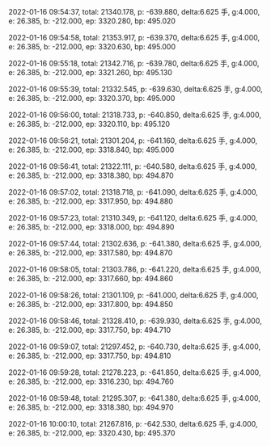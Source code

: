 2022-01-16 09:54:37, total: 21340.178, p: -639.880, delta:6.625 手, g:4.000, e: 26.385, b: -212.000, ep: 3320.280, bp: 495.020

2022-01-16 09:54:58, total: 21353.917, p: -639.370, delta:6.625 手, g:4.000, e: 26.385, b: -212.000, ep: 3320.630, bp: 495.000

2022-01-16 09:55:18, total: 21342.716, p: -639.780, delta:6.625 手, g:4.000, e: 26.385, b: -212.000, ep: 3321.260, bp: 495.130

2022-01-16 09:55:39, total: 21332.545, p: -639.630, delta:6.625 手, g:4.000, e: 26.385, b: -212.000, ep: 3320.370, bp: 495.000

2022-01-16 09:56:00, total: 21318.733, p: -640.850, delta:6.625 手, g:4.000, e: 26.385, b: -212.000, ep: 3320.110, bp: 495.120

2022-01-16 09:56:21, total: 21301.204, p: -641.160, delta:6.625 手, g:4.000, e: 26.385, b: -212.000, ep: 3318.840, bp: 495.000

2022-01-16 09:56:41, total: 21322.111, p: -640.580, delta:6.625 手, g:4.000, e: 26.385, b: -212.000, ep: 3318.380, bp: 494.870

2022-01-16 09:57:02, total: 21318.718, p: -641.090, delta:6.625 手, g:4.000, e: 26.385, b: -212.000, ep: 3317.950, bp: 494.880

2022-01-16 09:57:23, total: 21310.349, p: -641.120, delta:6.625 手, g:4.000, e: 26.385, b: -212.000, ep: 3318.000, bp: 494.890

2022-01-16 09:57:44, total: 21302.636, p: -641.380, delta:6.625 手, g:4.000, e: 26.385, b: -212.000, ep: 3317.580, bp: 494.870

2022-01-16 09:58:05, total: 21303.786, p: -641.220, delta:6.625 手, g:4.000, e: 26.385, b: -212.000, ep: 3317.660, bp: 494.860

2022-01-16 09:58:26, total: 21301.109, p: -641.000, delta:6.625 手, g:4.000, e: 26.385, b: -212.000, ep: 3317.800, bp: 494.850

2022-01-16 09:58:46, total: 21328.410, p: -639.930, delta:6.625 手, g:4.000, e: 26.385, b: -212.000, ep: 3317.750, bp: 494.710

2022-01-16 09:59:07, total: 21297.452, p: -640.730, delta:6.625 手, g:4.000, e: 26.385, b: -212.000, ep: 3317.750, bp: 494.810

2022-01-16 09:59:28, total: 21278.223, p: -641.850, delta:6.625 手, g:4.000, e: 26.385, b: -212.000, ep: 3316.230, bp: 494.760

2022-01-16 09:59:48, total: 21295.307, p: -641.380, delta:6.625 手, g:4.000, e: 26.385, b: -212.000, ep: 3318.380, bp: 494.970

2022-01-16 10:00:10, total: 21267.816, p: -642.530, delta:6.625 手, g:4.000, e: 26.385, b: -212.000, ep: 3320.430, bp: 495.370
